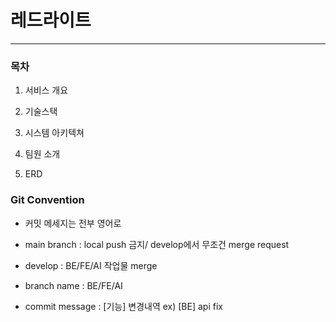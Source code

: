 # 레드라이트

-------

### 목차

1. 서비스 개요

2. 기술스택

3. 시스템 아키텍쳐

4. 팀원 소개

5. ERD

### Git Convention

- 커밋 메세지는 전부 영어로

- main branch : local push 금지/ develop에서 무조건 merge request 

- develop : BE/FE/AI 작업물 merge 

- branch name : BE/FE/AI

- commit message : [기능] 변경내역
    ex) [BE] api fix


